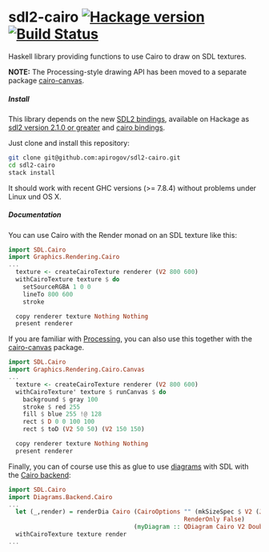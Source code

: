 # sdl2-cairo [![Hackage version](https://img.shields.io/hackage/v/sdl2-cairo.svg?style=flat)](https://hackage.haskell.org/package/sdl2-cairo) [![Build Status](https://travis-ci.org/apirogov/sdl2-cairo.svg)](https://travis-ci.org/apirogov/sdl2-cairo)

Haskell library providing functions to use Cairo to draw on SDL textures.

**NOTE:**
The Processing-style drawing API has been moved to a separate package
[cairo-canvas](https://github.com/apirogov/cairo-canvas).

##### Install

This library depends on the new
[SDL2 bindings](https://github.com/haskell-game/sdl2), available on Hackage as
[sdl2 version 2.1.0 or greater](http://hackage.haskell.org/package/sdl2)
and [cairo bindings](https://hackage.haskell.org/package/cairo).

Just clone and install this repository:
```bash
git clone git@github.com:apirogov/sdl2-cairo.git
cd sdl2-cairo
stack install
```

It should work with recent GHC versions (>= 7.8.4) without problems under Linux und OS X.

##### Documentation

You can use Cairo with the Render monad on an SDL texture like this:

```haskell
import SDL.Cairo
import Graphics.Rendering.Cairo
...
  texture <- createCairoTexture renderer (V2 800 600)
  withCairoTexture texture $ do
    setSourceRGBA 1 0 0
    lineTo 800 600
    stroke

  copy renderer texture Nothing Nothing
  present renderer
```

If you are familiar with [Processing](https://processing.org/reference),
you can also use this together with the
[cairo-canvas](https://github.com/apirogov/cairo-canvas) package.

```haskell
import SDL.Cairo
import Graphics.Rendering.Cairo.Canvas
...
  texture <- createCairoTexture renderer (V2 800 600)
  withCairoTexture' texture $ runCanvas $ do
    background $ gray 100
    stroke $ red 255
    fill $ blue 255 !@ 128
    rect $ D 0 0 100 100
    rect $ toD (V2 50 50) (V2 150 150)

  copy renderer texture Nothing Nothing
  present renderer
```

Finally, you can of course use this as glue to use [diagrams](http://projects.haskell.org/diagrams/)
with SDL with the [Cairo backend](https://hackage.haskell.org/package/diagrams-cairo):
```haskell
import SDL.Cairo
import Diagrams.Backend.Cairo
...
  let (_,render) = renderDia Cairo (CairoOptions "" (mkSizeSpec $ V2 (Just 800) (Just 600))
                                                 RenderOnly False)
                                   (myDiagram :: QDiagram Cairo V2 Double Any)
  withCairoTexture texture render
...
```
